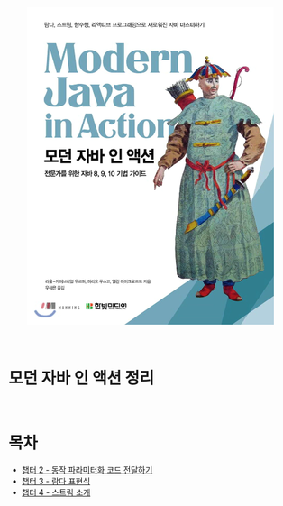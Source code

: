 <p align="center"><img src="./image/logo.png"></p>

<br>

# 모던 자바 인 액션 정리

<br>

# 목차
* [챕터 2 - 동작 파라미터화 코드 전달하기](https://github.com/binghe819/TIL/blob/master/JAVA/Modern%20Java%20In%20Action/ch%2002%20-%20%EB%8F%99%EC%9E%91%20%ED%8C%8C%EB%9D%BC%EB%AF%B8%ED%84%B0%ED%99%94%20%EC%BD%94%EB%93%9C%20%EC%A0%84%EB%8B%AC%ED%95%98%EA%B8%B0.md)
* [챕터 3 - 람다 표현식](https://github.com/binghe819/TIL/blob/master/JAVA/Modern%20Java%20In%20Action/ch03%20-%20%EB%9E%8C%EB%8B%A4%20%ED%91%9C%ED%98%84%EC%8B%9D.md)
* [챕터 4 - 스트림 소개](https://github.com/binghe819/TIL/blob/master/JAVA/Modern%20Java%20In%20Action/ch04%20-%20%EC%8A%A4%ED%8A%B8%EB%A6%BC%20%EC%86%8C%EA%B0%9C.md)